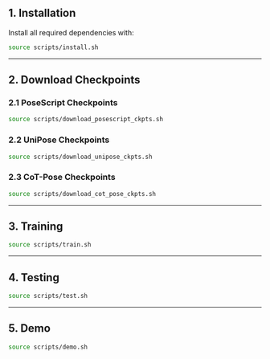## 1. Installation

Install all required dependencies with:

```bash
source scripts/install.sh
```

---

## 2. Download Checkpoints

### 2.1 PoseScript Checkpoints
```bash
source scripts/download_posescript_ckpts.sh
```

### 2.2 UniPose Checkpoints
```bash
source scripts/download_unipose_ckpts.sh
```

### 2.3 CoT-Pose Checkpoints
```bash
source scripts/download_cot_pose_ckpts.sh
```

---

## 3. Training

```bash
source scripts/train.sh
```

---

## 4. Testing

```bash
source scripts/test.sh
```

---

## 5. Demo

```bash
source scripts/demo.sh
```
